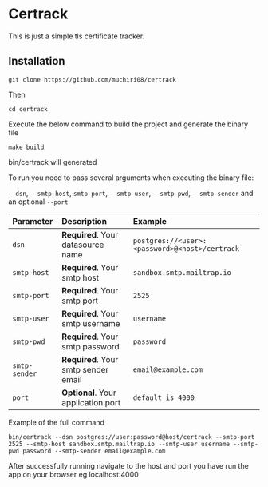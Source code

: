 
# Certrack

This is just a simple tls certificate tracker.

## Installation

```
git clone https://github.com/muchiri08/certrack
```

<p>Then</p>

```
cd certrack
```

<p>Execute the below command to build the project and generate the binary file</p>

```
make build
```

<p>bin/certrack will generated</p>
<p>To run you need to pass several arguments when executing the binary file: </p>

 ``--dsn``, ``--smtp-host``, ``smtp-port``, ``--smtp-user``, ``--smtp-pwd``, ``--smtp-sender`` and an optional ``--port``

 | Parameter | Description                | Example |
| :--------  | :------------------------- | :--------------------- |
| `dsn` | **Required**. Your datasource name | ``postgres://<user>:<password>@<host>/certrack``
| `smtp-host` | **Required**. Your smtp host | ``sandbox.smtp.mailtrap.io``
| `smtp-port` | **Required**. Your smtp port | ``2525``
| `smtp-user` | **Required**. Your smtp username | ``username``
| `smtp-pwd` | **Required**. Your smtp password | ``password``
| `smtp-sender` | **Required**. Your smtp sender email | ``email@example.com``
| `port` | **Optional**. Your application port | ``default is 4000``

<p>Example of the full command</p>

```
bin/certrack --dsn postgres://user:password@host/certrack --smtp-port 2525 --smtp-host sandbox.smtp.mailtrap.io --smtp-user username --smtp-pwd password --smtp-sender email@example.com
```

<p>After successfully running navigate to the host and port you have run the app on your browser eg localhost:4000</p>



